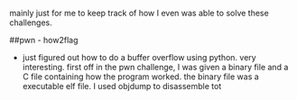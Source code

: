 mainly just for me to keep track of how I even was able to solve these challenges. 

##pwn - how2flag
- just figured out how to do a buffer overflow using python. very interesting. first off in the pwn challenge, I was given a binary file and a C file containing how the program worked. the binary file was a executable elf file. I used objdump to disassemble tot
